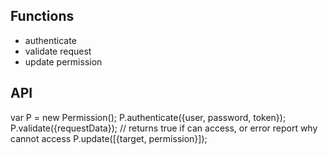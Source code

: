 Functions
---------
- authenticate
- validate request
- update permission

API
---
var P = new Permission();
P.authenticate({user, password, token});
P.validate({requestData}); // returns true if can access, or error report why cannot access
P.update([{target, permission}]);